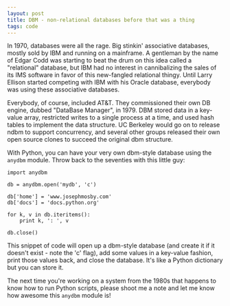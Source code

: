 ```yaml
---
layout: post
title: DBM - non-relational databases before that was a thing
tags: code
---
```


In 1970, databases were all the rage. Big stinkin' associative databases, mostly sold by IBM and running on a mainframe. A gentleman by the name of Edgar Codd was starting to beat the drum on this idea called a "relational" database, but IBM had no interest in cannibalizing the sales of its IMS software in favor of this new-fangled relational thingy. Until Larry Ellison started competing with IBM with his Oracle database, everybody was using these associative databases.

Everybody, of course, included AT&T. They commissioned their own DB engine, dubbed "DataBase Manager", in 1979. DBM stored data in a key-value array, restricted writes to a single process at a time, and used hash tables to implement the data structure. UC Berkeley would go on to release ndbm to support concurrency, and several other groups released their own open source clones to succeed the original dbm structure. 

With Python, you can have your very own dbm-style database using the `anydbm` module. Throw back to the seventies with this little guy: 

	import anydbm

	db = anydbm.open('mydb', 'c')

	db['home'] = 'www.josephmosby.com'
	db['docs'] = 'docs.python.org'

	for k, v in db.iteritems():
		print k, ': ', v

	db.close()

This snippet of code will open up a dbm-style database (and create it if it doesn't exist - note the 'c' flag), add some values in a key-value fashion, print those values back, and close the database. It's like a Python dictionary but you can store it. 

The next time you're working on a system from the 1980s that happens to know how to run Python scripts, please shoot me a note and let me know how awesome this `anydbm` module is!